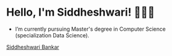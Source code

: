 <h1>Hello, I'm Siddheshwari! 👩🏾‍💻</h1>

- I’m currently pursuing Master's degree in Computer Science (specialization Data Science).


<div class="badge-base LI-profile-badge" data-locale="en_US" data-size="medium" data-theme="dark" data-type="VERTICAL" data-vanity="siddheshwari-bankar-5200711aa" data-version="v1"><a class="badge-base__link LI-simple-link" href="https://www.linkedin.com/in/siddheshwari-bankar-5200711aa?trk=profile-badge">Siddheshwari Bankar</a></div>
              
<!--
**Siddheshwari19/Siddheshwari19** is a ✨ _special_ ✨ repository because its `README.md` (this file) appears on your GitHub profile.

Here are some ideas to get you started:

- 🔭 I’m currently working on ...
- 🌱 I’m currently learning ...
- 👯 I’m looking to collaborate on ...
- 🤔 I’m looking for help with ...
- 💬 Ask me about ...
- 📫 How to reach me: ...
- 😄 Pronouns: ...
- ⚡ Fun fact: ...
-->
